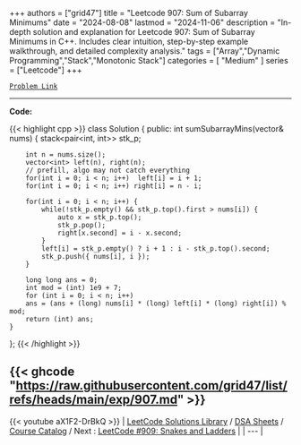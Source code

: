 
+++
authors = ["grid47"]
title = "Leetcode 907: Sum of Subarray Minimums"
date = "2024-08-08"
lastmod = "2024-11-06"
description = "In-depth solution and explanation for Leetcode 907: Sum of Subarray Minimums in C++. Includes clear intuition, step-by-step example walkthrough, and detailed complexity analysis."
tags = ["Array","Dynamic Programming","Stack","Monotonic Stack"]
categories = [
    "Medium"
]
series = ["Leetcode"]
+++



[`Problem Link`](https://leetcode.com/problems/sum-of-subarray-minimums/description/)

---
**Code:**

{{< highlight cpp >}}
class Solution {
public:
    int sumSubarrayMins(vector<int>& nums) {
        stack<pair<int, int>> stk_p;

        int n = nums.size();
        vector<int> left(n), right(n);
        // prefill, algo may not catch everything
        for(int i = 0; i < n; i++)  left[i] = i + 1;
        for(int i = 0; i < n; i++) right[i] = n - i;

        for(int i = 0; i < n; i++) {
            while(!stk_p.empty() && stk_p.top().first > nums[i]) {
                auto x = stk_p.top();
                stk_p.pop();
                right[x.second] = i - x.second;
            }
            left[i] = stk_p.empty() ? i + 1 : i - stk_p.top().second;
            stk_p.push({ nums[i], i });
        }
        
        long long ans = 0;
        int mod = (int) 1e9 + 7;
        for (int i = 0; i < n; i++)
        ans = (ans + (long) nums[i] * (long) left[i] * (long) right[i]) % mod;
        return (int) ans;
    }
};
{{< /highlight >}}

{{< ghcode "https://raw.githubusercontent.com/grid47/list/refs/heads/main/exp/907.md" >}}
---
{{< youtube aX1F2-DrBkQ >}}
| [LeetCode Solutions Library](https://grid47.xyz/leetcode/) / [DSA Sheets](https://grid47.xyz/sheets/) / [Course Catalog](https://grid47.xyz/courses/) / Next : [LeetCode #909: Snakes and Ladders](https://grid47.xyz/posts/leetcode-909-snakes-and-ladders-solution/) |
| --- |

